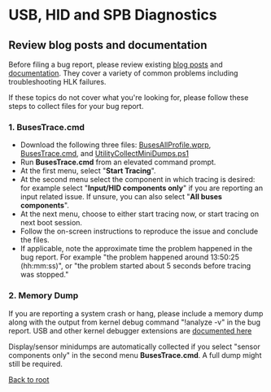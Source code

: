 # USB, HID and SPB Diagnostics

## Review blog posts and documentation
Before filing a bug report, please review existing [blog posts](https://techcommunity.microsoft.com/t5/Microsoft-USB-Blog/bg-p/MicrosoftUSBBlog) and [documentation](https://docs.microsoft.com/en-us/windows-hardware/drivers/usbcon). They cover a variety of common problems including troubleshooting HLK failures.

If these topics do not cover what you're looking for, please follow these steps to collect files for your bug report.

### 1. BusesTrace.cmd
- Download the following three files:
     [BusesAllProfile.wprp](https://raw.githubusercontent.com/microsoft/busiotools/master/usb/tracing/BusesAllProfile.wprp), [BusesTrace.cmd](https://raw.githubusercontent.com/microsoft/busiotools/master/usb/tracing/BusesTrace.cmd), and [UtilityCollectMiniDumps.ps1](https://raw.githubusercontent.com/microsoft/busiotools/master/usb/tracing/UtilityCollectMiniDumps.ps1)
- Run **BusesTrace.cmd** from an elevated command prompt.
- At the first menu, select "**Start Tracing**".
- At the second menu select the component in which tracing is desired: for example select "**Input/HID components only**" if you are reporting an input related issue. If unsure, you can also select "**All buses components**".
- At the next menu, choose to either start tracing now, or start tracing on next boot session.
- Follow the on-screen instructions to reproduce the issue and conclude the files.
- If applicable, note the approximate time the problem happened in the bug report. For example "the problem happened around 13:50:25 (hh:mm:ss)", or "the problem started about 5 seconds before tracing was stopped."

### 2. Memory Dump
If you are reporting a system crash or hang, please include a memory dump along with the output from kernel debug command "!analyze -v" in the bug report.
USB and other kernel debugger extensions are [documented here](https://docs.microsoft.com/en-us/windows-hardware/drivers/debugger/usb-3-extensions)

Display/sensor minidumps are automatically collected if you select "sensor components only" in the second menu **BusesTrace.cmd**. A full dump might still be required.

[Back to root](http://aka.ms/bustools) 

